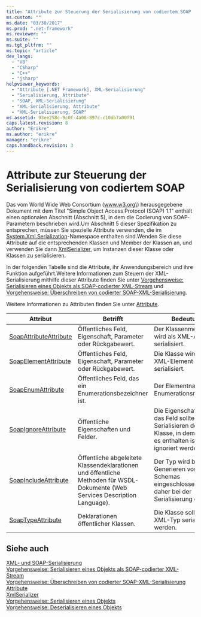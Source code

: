 ```yaml
---
title: "Attribute zur Steuerung der Serialisierung von codiertem SOAP | Microsoft Docs"
ms.custom: ""
ms.date: "03/30/2017"
ms.prod: ".net-framework"
ms.reviewer: ""
ms.suite: ""
ms.tgt_pltfrm: ""
ms.topic: "article"
dev_langs: 
  - "VB"
  - "CSharp"
  - "C++"
  - "jsharp"
helpviewer_keywords: 
  - "Attribute [.NET Framework], XML-Serialisierung"
  - "Serialisierung, Attribute"
  - "SOAP, XML-Serialisierung"
  - "XML-Serialisierung, Attribute"
  - "XML-Serialisierung, SOAP"
ms.assetid: 93ee258c-9c0f-4a08-897c-c10db7a00f91
caps.latest.revision: 8
author: "Erikre"
ms.author: "erikre"
manager: "erikre"
caps.handback.revision: 3
---
```

# Attribute zur Steuerung der Serialisierung von codiertem SOAP
Das vom World Wide Web Consortium \(www.w3.org\) herausgegebene Dokument mit dem Titel "Simple Object Access Protocol \(SOAP\) 1.1" enthält einen optionalen Abschnitt \(Abschnitt 5\), in dem die Codierung von SOAP\-Parametern beschrieben wird.Um Abschnitt 5 dieser Spezifikation zu entsprechen, müssen Sie spezielle Attribute verwenden, die im [System.Xml.Serialization](frlrfSystemXmlSerialization)\-Namespace enthalten sind.Wenden Sie diese Attribute auf die entsprechenden Klassen und Member der Klassen an, und verwenden Sie dann [XmlSerializer](https://msdn.microsoft.com/en-us/library/system.xml.serialization.xmlserializer.aspx), um Instanzen dieser Klasse oder Klassen zu serialisieren.  
  
 In der folgenden Tabelle sind die Attribute, ihr Anwendungsbereich und ihre Funktion aufgeführt.Weitere Informationen zum Steuern der XML\-Serialisierung mithilfe dieser Attribute finden Sie unter [Vorgehensweise: Serialisieren eines Objekts als SOAP\-codierter XML\-Stream](../../../docs/framework/serialization/how-to-serialize-an-object-as-a-soap-encoded-xml-stream.md) und [Vorgehensweise: Überschreiben von codierter SOAP\-XML\-Serialisierung](../../../docs/framework/serialization/how-to-override-encoded-soap-xml-serialization.md).  
  
 Weitere Informationen zu Attributen finden Sie unter [Attribute](../../../docs/standard/attributes/index.md).  
  
|Attribut|Betrifft|Bedeutung|  
|--------------|--------------|---------------|  
|[SoapAttributeAttribute](frlrfSystemXmlSerializationSoapAttributeAttributeClassTopic)|Öffentliches Feld, Eigenschaft, Parameter oder Rückgabewert.|Der Klassenmember wird als XML\-Attribut serialisiert.|  
|[SoapElementAttribute](frlrfSystemXmlSerializationSoapElementAttributeClassTopic)|Öffentliches Feld, Eigenschaft, Parameter oder Rückgabewert.|Die Klasse wird als XML\-Element serialisiert.|  
|[SoapEnumAttribute](frlrfSystemXmlSerializationSoapEnumAttributeClassTopic)|Öffentliches Feld, das ein Enumerationsbezeichner ist.|Der Elementname eines Enumerationsmembers.|  
|[SoapIgnoreAttribute](frlrfSystemXmlSerializationSoapIgnoreAttributeClassTopic)|Öffentliche Eigenschaften und Felder.|Die Eigenschaft oder das Feld sollte beim Serialisieren der Klasse, in dem sie bzw. es enthalten ist, ignoriert werden.|  
|[SoapIncludeAttribute](frlrfSystemXmlSerializationSoapIncludeAttributeClassTopic)|Öffentliche abgeleitete Klassendeklarationen und öffentliche Methoden für WSDL\-Dokumente \(Web Services Description Language\).|Der Typ wird beim Generieren von Schemas eingeschlossen \(und daher bei der Serialisierung erkannt\).|  
|[SoapTypeAttribute](frlrfSystemXmlSerializationSoapTypeAttributeClassTopic)|Deklarationen öffentlicher Klassen.|Die Klasse sollte als XML\-Typ serialisiert werden.|  
  
## Siehe auch  
 [XML\- und SOAP\-Serialisierung](../../../docs/framework/serialization/xml-and-soap-serialization.md)   
 [Vorgehensweise: Serialisieren eines Objekts als SOAP\-codierter XML\-Stream](../../../docs/framework/serialization/how-to-serialize-an-object-as-a-soap-encoded-xml-stream.md)   
 [Vorgehensweise: Überschreiben von codierter SOAP\-XML\-Serialisierung](../../../docs/framework/serialization/how-to-override-encoded-soap-xml-serialization.md)   
 [Attribute](../../../docs/standard/attributes/index.md)   
 [XmlSerializer](https://msdn.microsoft.com/en-us/library/system.xml.serialization.xmlserializer.aspx)   
 [Vorgehensweise: Serialisieren eines Objekts](../../../docs/framework/serialization/how-to-serialize-an-object.md)   
 [Vorgehensweise: Deserialisieren eines Objekts](../../../docs/framework/serialization/how-to-deserialize-an-object.md)